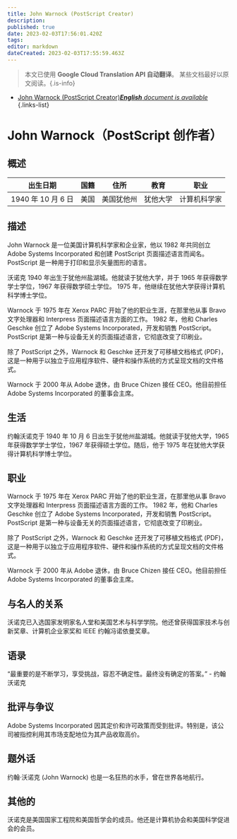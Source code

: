 ```yaml
---
title: John Warnock (PostScript Creator)
description: 
published: true
date: 2023-02-03T17:56:01.420Z
tags: 
editor: markdown
dateCreated: 2023-02-03T17:55:59.463Z
---
```


> 本文已使用 **Google Cloud Translation API 自动翻译**。
某些文档最好以原文阅读。{.is-info}



- [John Warnock (PostScript Creator)***English** document is available*](/en/Knowledge-base/Dictionary/Person/john-warnock-postscript-creator)
{.links-list}


# John Warnock（PostScript 创作者）

## 概述

|出生日期 |国籍|住所 |教育 |职业 |
| -------------- | ---------- | ---------- | ---------- | ---------- |
| 1940 年 10 月 6 日 |美国 |美国犹他州 |犹他大学 |计算机科学家 |

## 描述
John Warnock 是一位美国计算机科学家和企业家，他以 1982 年共同创立 Adobe Systems Incorporated 和创建 PostScript 页面描述语言而闻名。 PostScript 是一种用于打印和显示矢量图形的语言。

沃诺克 1940 年出生于犹他州盐湖城。他就读于犹他大学，并于 1965 年获得数学学士学位，1967 年获得数学硕士学位。 1975 年，他继续在犹他大学获得计算机科学博士学位。

Warnock 于 1975 年在 Xerox PARC 开始了他的职业生涯，在那里他从事 Bravo 文字处理器和 Interpress 页面描述语言方面的工作。 1982 年，他和 Charles Geschke 创立了 Adobe Systems Incorporated，开发和销售 PostScript。 PostScript 是第一种与设备无关的页面描述语言，它彻底改变了印刷业。

除了 PostScript 之外，Warnock 和 Geschke 还开发了可移植文档格式 (PDF)，这是一种用于以独立于应用程序软件、硬件和操作系统的方式呈现文档的文件格式。

Warnock 于 2000 年从 Adobe 退休，由 Bruce Chizen 接任 CEO。他目前担任 Adobe Systems Incorporated 的董事会主席。

## 生活
约翰沃诺克于 1940 年 10 月 6 日出生于犹他州盐湖城。他就读于犹他大学，1965 年获得数学学士学位，1967 年获得硕士学位。随后，他于 1975 年在犹他大学获得计算机科学博士学位。

## 职业
Warnock 于 1975 年在 Xerox PARC 开始了他的职业生涯，在那里他从事 Bravo 文字处理器和 Interpress 页面描述语言方面的工作。 1982 年，他和 Charles Geschke 创立了 Adobe Systems Incorporated，开发和销售 PostScript。 PostScript 是第一种与设备无关的页面描述语言，它彻底改变了印刷业。

除了 PostScript 之外，Warnock 和 Geschke 还开发了可移植文档格式 (PDF)，这是一种用于以独立于应用程序软件、硬件和操作系统的方式呈现文档的文件格式。

Warnock 于 2000 年从 Adobe 退休，由 Bruce Chizen 接任 CEO。他目前担任 Adobe Systems Incorporated 的董事会主席。

## 与名人的关系
沃诺克已入选国家发明家名人堂和美国艺术与科学学院。他还曾获得国家技术与创新奖章、计算机企业家奖和 IEEE 约翰冯诺依曼奖章。

## 语录
“最重要的是不断学习，享受挑战，容忍不确定性。最终没有确定的答案。” - 约翰沃诺克

## 批评与争议
Adobe Systems Incorporated 因其定价和许可政策而受到批评。特别是，该公司被指控利用其市场支配地位为其产品收取高价。

## 题外话
约翰·沃诺克 (John Warnock) 也是一名狂热的水手，曾在世界各地航行。

## 其他的
沃诺克是美国国家工程院和美国哲学会的成员。他还是计算机协会和美国科学促进会的会员。
